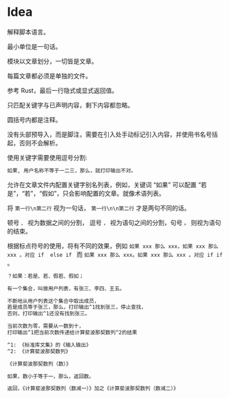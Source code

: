 # Idea 

解释脚本语言。

最小单位是一句话。

模块以文章划分，一切皆是文章。

每篇文章都必须是单独的文件。

参考 Rust，最后一行隐式或显式返回值。

只匹配关键字与已声明内容，剩下内容都忽略。

圆括号内都是注释。

没有头部预导入，而是脚注，需要在引入处手动标记引入内容，并使用书名号括起，否则不会解析。

使用关键字需要使用逗号分割:

```txt
如果, 用户名称不等于一二三，那么，就打印输出不对。
```

允许在文章文件内配置关键字别名列表，例如，关键词 “如果” 可以配置 “若是”，“若”，“假如”，只会影响配置的文章。就像术语列表。

将 `第一行\n第二行` 视为一句话， `第一行\n\n第二行` 才是两句不同的话。

顿号 `、` 视为数据之间的分割， 逗号 `，` 视为语句之间的分割，句号 `。` 则视为语句的结束。

根据标点符号的使用，将有不同的效果，例如 `如果 xxx 那么 xxx，如果 xxx 那么 xxx 。对应 if  else if ` 而 `如果 xxx 那么 xxx。如果 xxx 那么 xxx 。对应 if if `。


```txt
？如果：若是、若、假若、假如；

有一个集合，叫做用户列表，有张三、李四、王五。

不断地从用户列表这个集合中取出成员，
若是成员等于张三，那么，打印输出^1找到张三，停止查找，
否则，打印输出^1还没有找到张三。

当前次数为零，需要从一数到十，
打印输出^1把当前次数传递给计算斐波那契数列^2的结果

^1: 《标准库文集》的《输入输出》
^2: 《计算斐波那契数列》
```

```txt
《计算斐波那契数列（数）》

如果，数小于等于一，那么，返回数。 

返回，《计算斐波那契数列（数减一）》加之《计算斐波那契数列（数减二）》
```

